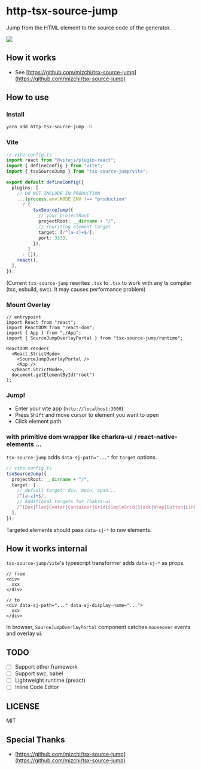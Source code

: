 # http-tsx-source-jump

Jump from the HTML element to the source code of the generator.

![](https://i.gyazo.com/c003c81e7817d93367b26af8c64dcf65.gif)

## How it works

- See [https://github.com/mizchi/tsx-source-jump](https://github.com/mizchi/tsx-source-jump) 

## How to use

### Install

```bash
yarn add http-tsx-source-jump -D
```

### Vite

```ts
// vite.config.ts
import react from "@vitejs/plugin-react";
import { defineConfig } from "vite";
import { tsxSourceJump } from "tsx-source-jump/vite";

export default defineConfig({
  plugins: [
    // DO NOT INCLUDE IN PRODUCTION
    ...(process.env.NODE_ENV !== "production"
      ? [
          tsxSourceJump({
            // your projectRoot
            projectRoot: __dirname + "/",
            // rewriting element target
            target: [/^[a-z]+$/],
            port: 3333,
          }),
        ]
      : []),
    react(),
  ],
});
```

(Current `tsx-source-jump` rewrites `.tsx` to `.tsx` to work with any ts compiler (tsc, esbuild, swc). It may causes performance problem)

### Mount Overlay

```tsx
// entrypoint
import React from "react";
import ReactDOM from "react-dom";
import { App } from "./App";
import { SourceJumpOverlayPortal } from "tsx-source-jump/runtime";

ReactDOM.render(
  <React.StrictMode>
    <SourceJumpOverlayPortal />
    <App />
  </React.StrictMode>,
  document.getElementById("root")
);
```

### Jump!

- Enter your vite app (`http://localhost:3000`)
- Press `Shift` and move cursor to element you want to open
- Click element path

### with primitive dom wrapper like charkra-ui / react-native-elements ...

`tsx-source-jump` adds `data-sj-path="..."` for `target` options.

```ts
// vite.config.ts
tsxSourceJump({
  projectRoot: __dirname + "/",
  target: [
    // default target: div, main, span...
    /^[a-z]+$/,
    // Additional targets for chakra-ui
    /^(Box|Flex|Center|Container|Grid|SimpleGrid|Stack|Wrap|Button|Link|Icon|Image)$/,
  ],
});
```

Targeted elements should pass `data-sj-*` to raw elements.

## How it works internal

`tsx-source-jump/vite`'s typescript transformer adds `data-sj-*` as props.

```tsx
// from
<div>
  xxx
</div>

// to
<div data-sj-path="..." data-sj-display-name="...">
  xxx
</div>
```

In browser, `SourceJumpOverlayPortal` component catches `mouseover` events and overlay ui.

## TODO

- [ ] Support other framework
- [ ] Support swc, babel
- [ ] Lightweight runtime (preact)
- [ ] Inline Code Editor

## LICENSE

MIT

## Special Thanks
- [https://github.com/mizchi/tsx-source-jump](https://github.com/mizchi/tsx-source-jump) 

